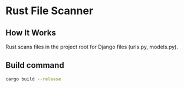 # Rust File Scanner

## How It Works
Rust scans files in the project root for Django files (urls.py, models.py).

## Build command
```sh
cargo build --release
```